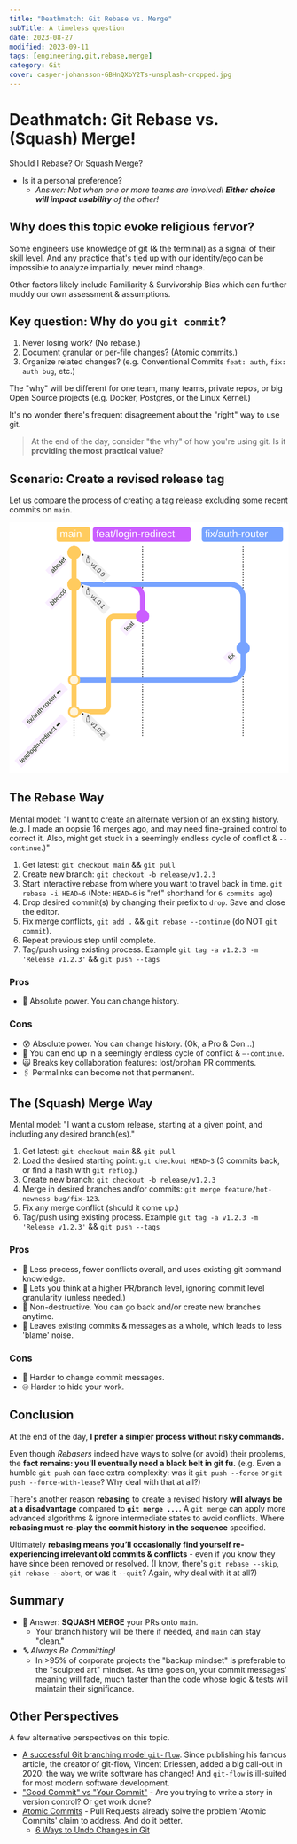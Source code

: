 ```yaml
---
title: "Deathmatch: Git Rebase vs. Merge"
subTitle: A timeless question
date: 2023-08-27
modified: 2023-09-11
tags: [engineering,git,rebase,merge]
category: Git
cover: casper-johansson-GBHnQXbY2Ts-unsplash-cropped.jpg
---
```


# Deathmatch: Git Rebase vs. (Squash) Merge!

Should I Rebase? Or Squash Merge?

- Is it a personal preference?
  - _Answer: Not when one or more teams are involved! **Either choice will impact usability** of the other!_

## Why does this topic evoke religious fervor?

Some engineers use knowledge of git (& the terminal) as a signal of their skill level. And any practice that's tied up with our identity/ego can be impossible to analyze impartially, never mind change.

Other factors likely include Familiarity & Survivorship Bias which can further muddy our own assessment & assumptions.

<!-- Misplaced belief in the inherent virtue of certain OSS projects' processes. (The Linux Kernel uses rebasing, and if you don't, **_ArE yOu EvEn A rEaL eNgInEeR?!_**) -->

## Key question: Why do you `git commit`?

1.  Never losing work? (No rebase.)
    <!-- - Do you commit early & often? Using a "checkpoint" or backup mindset?
    - Where the coding process itself is recorded, and generally the end result. Even half-baked code, false-starts and experiments? (e.g. `git commit -m "wip: trying redis"`, repeat often.)
    - Perhaps commit messages are less important than the code to you? -->
2.  Document granular or per-file changes? (Atomic commits.)
3.  Organize related changes? (e.g. Conventional Commits `feat: auth`, `fix: auth bug`, etc.)
    <!-- - Maybe each commit is a self-contained, atomic unit of work? (e.g. `git add package.json && git commit -m "Updated deps"`)
    - Or, you simply can't stand "messy" commit logs?
    - Do your PR reviews often involve reviewing commit-by-commit? -->

<!-- | 💡 What other mental model(s) define how you see commits? Please let me know @justsml! -->

The "why" will be different for one team, many teams, private repos, or big Open Source projects (e.g. Docker, Postgres, or the Linux Kernel.)

It's no wonder there's frequent disagreement about the "right" way to use git.

> At the end of the day, consider "the why" of how you're using git. Is it **providing the most practical value**?

## Scenario: Create a revised release tag

Let us compare the process of creating a tag release excluding some recent commits on `main`.

![Git Tag Releasing from main with 2 feature branches](git-branching-with-main-simplified.svg)

## The Rebase Way

Mental model: "I want to create an alternate version of an existing history. (e.g. I made an oopsie 16 merges ago, and may need fine-grained control to correct it. Also, might get stuck in a seemingly endless cycle of conflict & `--continue`.)"

1.  Get latest: `git checkout main` && `git pull`
2.  Create new branch: `git checkout -b release/v1.2.3`
3.  Start interactive rebase from where you want to travel back in time. `git rebase -i HEAD~6` (Note: `HEAD~6` is "ref" shorthand for `6 commits ago`)
4.  Drop desired commit(s) by changing their prefix to `drop`. Save and close the editor.
5.  Fix merge conflicts, `git add .` && `git rebase --continue` (do NOT `git commit`).
6.  Repeat previous step until complete.
7.  Tag/push using existing process. Example `git tag -a v1.2.3 -m 'Release v1.2.3'` && `git push --tags`

### Pros

- 🔌 Absolute power. You can change history.
  <!-- - 🎭 Practice your Engineering Theater skills. -->

### Cons

- 😰 Absolute power. You can change history. (Ok, a Pro & Con...)
- 🔂 You can end up in a seemingly endless cycle of conflict & `—-continue`.
- 🙀 Breaks key collaboration features: lost/orphan PR comments.
- 🖇️ Permalinks can become not that permanent.

## The (Squash) Merge Way

Mental model: "I want a custom release, starting at a given point, and including any desired branch(es)."

1.  Get latest: `git checkout main` && `git pull`
2.  Load the desired starting point: `git checkout HEAD~3` (3 commits back, or find a hash with `git reflog`.)
3.  Create new branch: `git checkout -b release/v1.2.3`
4.  Merge in desired branches and/or commits: `git merge feature/hot-newness bug/fix-123`.
5.  Fix any merge conflict (should it come up.)
6.  Tag/push using existing process. Example `git tag -a v1.2.3 -m 'Release v1.2.3'` && `git push --tags`

### Pros

- 💪 Less process, fewer conflicts overall, and uses existing git command knowledge.
- 🚀 Lets you think at a higher PR/branch level, ignoring commit level granularity (unless needed.)
- 🦺 Non-destructive. You can go back and/or create new branches anytime.
- 🎥 Leaves existing commits & messages as a whole, which leads to less 'blame' noise.

### Cons

- 🔏 Harder to change commit messages.
- 🤐 Harder to hide your work.

## Conclusion

At the end of the day, **I prefer a simpler process without risky commands.**

<!-- **Squash merge** is the clear winner here. It's **simpler** and **less error-prone**. It also **leaves the existing commit history intact**. This is a **huge win** for **collaboration** and **code review**. -->

<!-- Include a diagram of a rebase flow with 2 feature branches -->

Even though _Rebasers_ indeed have ways to solve (or avoid) their problems, the **fact remains: you'll eventually need a black belt in git fu.** (e.g. Even a humble `git push` can face extra complexity: was it `git push --force` or `git push --force-with-lease`? Why deal with that at all?)

There's another reason **rebasing** to create a revised history **will always be at a disadvantage** compared to **`git merge ...`.** A `git merge` can apply more advanced algorithms & ignore intermediate states to avoid conflicts. Where **rebasing must re-play the commit history in the sequence** specified.

Ultimately **rebasing means you’ll occasionally find yourself re-experiencing irrelevant old commits & conflicts** - even if you know they have since been removed or resolved. (I know, there's `git rebase --skip`, `git rebase --abort`, or was it `--quit`? Again, why deal with it at all?)

## Summary

- 💃 Answer: **SQUASH MERGE** your PRs onto `main`.
  - Your branch history will be there if needed, and `main` can stay "clean."
- _🔤 Always Be Committing!_
  - In >95% of corporate projects the "backup mindset" is preferable to the "sculpted art" mindset. As time goes on, your commit messages' meaning will fade, much faster than the code whose logic & tests will maintain their significance.

<!--
### Bonus: Releases Tip

Ever need just an individual file or a few folders from a branch? Without the commit history?

- You can use the special "--" separator with `git checkout` to stay in the current branch while copying the specified files:
- `git checkout feature/half-a-feature **--** <folder or file path>`
- Make sure you've committed any changes you want to keep first, as this will overwrite any local changes.
-->

## Other Perspectives

A few alternative perspectives on this topic.

- [A successful Git branching model `git-flow`](https://nvie.com/posts/a-successful-git-branching-model/). Since publishing his famous article, the creator of git-flow, Vincent Driessen, added a big call-out in 2020: the way we write software has changed! And `git-flow` is ill-suited for most modern software development.
- ["Good Commit" vs "Your Commit"](https://levelup.gitconnected.com/good-commit-vs-your-commit-how-to-write-a-perfect-git-commit-message-6e96ab6357fa) - Are you trying to write a story in version control? Or get work done?
- [Atomic Commits](https://www.aleksandrhovhannisyan.com/blog/atomic-git-commits/) - Pull Requests already solve the problem 'Atomic Commits' claim to address. And do it better.
  - [6 Ways to Undo Changes in Git](https://www.aleksandrhovhannisyan.com/blog/undoing-changes-in-git/)
